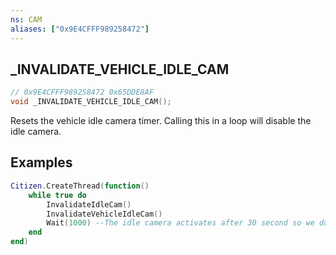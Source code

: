 ```yaml
---
ns: CAM
aliases: ["0x9E4CFFF989258472"]
---
```

## _INVALIDATE_VEHICLE_IDLE_CAM

```c
// 0x9E4CFFF989258472 0x65DDE8AF
void _INVALIDATE_VEHICLE_IDLE_CAM();
```

Resets the vehicle idle camera timer. Calling this in a loop will disable the idle camera.

## Examples
```lua
Citizen.CreateThread(function()
	while true do
		InvalidateIdleCam()
		InvalidateVehicleIdleCam()
		Wait(1000) --The idle camera activates after 30 second so we don't need to call this per frame
	end
end)
```

